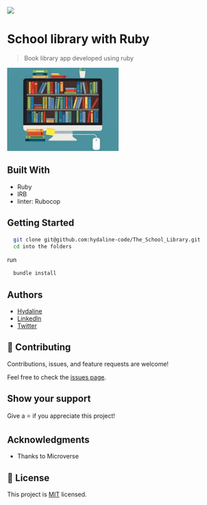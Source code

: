 ![](https://img.shields.io/badge/Microverse-blueviolet)

# School library with Ruby

> Book library app developed using ruby 

![Alt Text](images2.jpeg)

## Built With

- Ruby
- IRB
- linter: Rubocop

## Getting Started

```bash
  git clone git@github.com:hydaline-code/The_School_Library.git
  cd into the folders
```
 run

```bash
  bundle install
```

## Authors

- [Hydaline](https://github.com/hydaline)
- [LinkedIn](https://www.linkedin.com/in-hydaline-30518a20/)
- [Twitter](https://twitter.com/hydaline)

## 🤝 Contributing

 Contributions, issues, and feature requests are welcome!

Feel free to check the [issues page](../../issues/).

## Show your support

Give a ⭐️ if you appreciate this  project!

## Acknowledgments

- Thanks to Microverse

## 📝 License

This project is [MIT](./MIT.md) licensed.